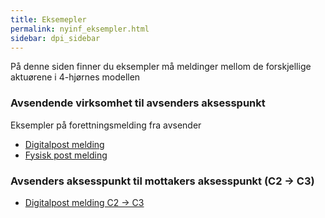 ```yaml
---
title: Eksemepler
permalink: nyinf_eksempler.html
sidebar: dpi_sidebar
---
```


På denne siden finner du eksempler må meldinger mellom de forskjellige aktuørene i 4-hjørnes modellen

### Avsendende virksomhet til avsenders aksesspunkt
Eksempler på forettningsmelding fra avsender

- [Digitalpost melding](digitalpost_dpi_1_0_sample.json)
- [Fysisk post melding](fysiskpost_print_1_0_sample.json)

### Avsenders aksesspunkt til mottakers aksesspunkt (C2 -> C3)
- [Digitalpost melding C2 -> C3](digitalpost_c2_c3.xml)